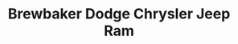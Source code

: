 ---
title: "Brewbaker Dodge Chrysler Jeep Ram"
url: /montgomery/brewbaker-dodge-chrysler-jeep-ram/
shop: car
---
